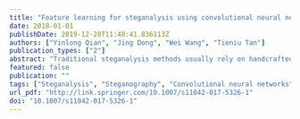 ```yaml
---
title: "Feature learning for steganalysis using convolutional neural networks"
date: 2018-01-01
publishDate: 2019-12-20T11:48:41.836113Z
authors: ["Yinlong Qian", "Jing Dong", "Wei Wang", "Tieniu Tan"]
publication_types: ["2"]
abstract: "Traditional steganalysis methods usually rely on handcrafted features. However, with the rapid development of advanced steganography, manual design of complex features has become increasingly difficult. In this paper, we propose a new paradigm for steganalysis based on the concept of feature learning. In our method, Convolutional Neural Network (CNN) is used to automatically learn features for steganalysis. To make CNN work better for steganalysis, we incorporate domain knowledge of steganalysis (i.e. enhancing stego noise and exploiting nearby dependencies) when designing the CNN architectures. We further propose to use model combination to boost the performance of CNN based method. Additionally, a cropping strategy is proposed to enable the CNN based model to deal with arbitrary input image sizes. We demonstrate the effectiveness of the proposed method against state-of-the-art spatial domain steganographic algorithms such as HUGO, WOW, S-UNIWARD, MiPOD, and HILL-CMD. To help understand the learned features from CNN, we provide visualizations of the learned filters and feature maps. Finally, we also provide quantitative analysis of the learned features from convolutional layers."
featured: false
publication: ""
tags: ["Steganalysis", "Steganography", "Convolutional neural networks", "Deep learning", "Feature learning"]
url_pdf: "http://link.springer.com/10.1007/s11042-017-5326-1"
doi: "10.1007/s11042-017-5326-1"
---
```


